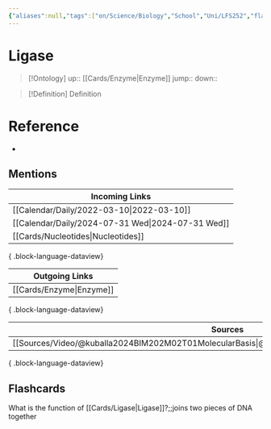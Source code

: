 ```yaml
---
{"aliases":null,"tags":["on/Science/Biology","School","Uni/LFS252","flashcards/LFS252"],"dg-publish":true,"cards-deck":"University::BIM202","permalink":"/cards/ligase/","dgPassFrontmatter":true}
---
```


# Ligase

> [!Ontology]
> up:: [[Cards/Enzyme\|Enzyme]]
> jump::
> down:: 

> [!Definition] Definition

# Reference

- 

## Mentions

| Incoming Links                                       |
| ---------------------------------------------------- |
| [[Calendar/Daily/2022-03-10\|2022-03-10]]         |
| [[Calendar/Daily/2024-07-31 Wed\|2024-07-31 Wed]] |
| [[Cards/Nucleotides\|Nucleotides]]                |

{ .block-language-dataview}

| Outgoing Links              |
| --------------------------- |
| [[Cards/Enzyme\|Enzyme]] |

{ .block-language-dataview}

| Sources                                                                                             |
| --------------------------------------------------------------------------------------------------- |
| [[Sources/Video/@kuballa2024BIM202M02T01MolecularBasis\|@kuballa2024BIM202M02T01MolecularBasis]] |

{ .block-language-dataview}

## Flashcards

What is the function of [[Cards/Ligase\|Ligase]]?;;joins two pieces of DNA together